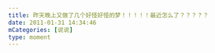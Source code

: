 ```yaml
---
title: 昨天晚上又做了几个好怪好怪的梦！！！！！最近怎么了？？？？？
date: 2011-01-31 14:34:46
mCategories: [说说]
type: moment
---
```


